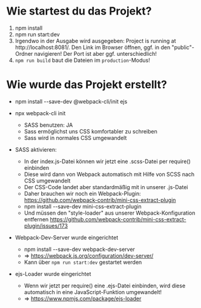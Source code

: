 # Wie startest du das Projekt?

1. npm install
2. npm run start:dev
3. Irgendwo in der Ausgabe wird ausgegeben: Project is running at http://localhost:8081/.
   Den Link im Browser öffnen, ggf. in den "public"-Ordner navigieren! Der Port ist aber
   ggf. unterschiedlich!
4. `npm run build` baut die Dateien im `production`-Modus!

# Wie wurde das Projekt erstellt?

- npm install --save-dev @webpack-cli/init ejs

- npx webpack-cli init
  - SASS benutzen: JA
  - Sass ermöglichst uns CSS komfortabler zu schreiben
  - Sass wird in normales CSS umgewandelt

- SASS aktivieren:
  - In der index.js-Datei können wir jetzt eine .scss-Datei per require()
    einbinden
  - Diese wird dann von Webpack automatisch mit Hilfe von SCSS nach CSS 
    umgewandelt
  - Der CSS-Code landet aber standardmäßig mit in unserer .js-Datei
  - Daher brauchen wir noch ein Webpack-Plugin: 
    https://github.com/webpack-contrib/mini-css-extract-plugin
  - npm install --save-dev mini-css-extract-plugin
  - Und müssen den "style-loader" aus unserer Webpack-Konfiguration entfernen
    https://github.com/webpack-contrib/mini-css-extract-plugin/issues/173

- Webpack-Dev-Server wurde eingerichtet
  - npm install --save-dev webpack-dev-server
  - => https://webpack.js.org/configuration/dev-server/
  - Kann über `npm run start:dev` gestartet werden

- ejs-Loader wurde eingerichtet
  - Wenn wir jetzt per require() eine .ejs-Datei einbinden, wird diese automatisch
    in eine JavaScript-Funktion umgewandelt!
  - => https://www.npmjs.com/package/ejs-loader